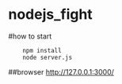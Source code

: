 # nodejs_fight

#how to start

```
    npm install
    node server.js
```

##browser  http://127.0.0.1:3000/
